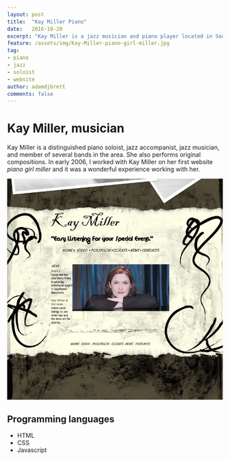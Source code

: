 ```yaml
---
layout: post
title:  "Kay Miller Piano"
date:   2016-10-20
excerpt: "Kay Miller is a jazz musician and piano player located in Southeast, Texas."
feature: /assets/img/Kay-Miller-piano-girl-miller.jpg
tag:
- piano
- jazz
- soloist
- website
author: adamdjbrett
comments: false
---
```


# Kay Miller, musician
Kay Miller is a distinguished piano soloist, jazz accompanist, jazz musician, and member of several bands in the area. She also performs original compositions. In early 2006, I worked with Kay Miller on her first website _piano girl miller_ and it was a wonderful experience working with her.

![Piano Girl Miller Website Screenshot](/assets/img/websites/kay-miller-piano-girl-miller.jpg)

## Programming languages
* HTML
* CSS
* Javascript
